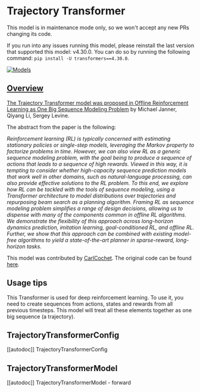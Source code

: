 <!--Copyright 2022 The HuggingFace Team. All rights reserved.

Licensed under the Apache License, Version 2.0 (the "License"); you may not use this file except in compliance with
the License. You may obtain a copy of the License at

http://www.apache.org/licenses/LICENSE-2.0

Unless required by applicable law or agreed to in writing, software distributed under the License is distributed on
an "AS IS" BASIS, WITHOUT WARRANTIES OR CONDITIONS OF ANY KIND, either express or implied. See the License for the
specific language governing permissions and limitations under the License.

⚠️ Note that this file is in Markdown but contain specific syntax for our doc-builder (similar to MDX) that may not be
rendered properly in your Markdown viewer.

-->

# Trajectory Transformer

<Tip warning={true}>

This model is in maintenance mode only, so we won't accept any new PRs changing its code.

If you run into any issues running this model, please reinstall the last version that supported this model: v4.30.0.
You can do so by running the following command: `pip install -U transformers==4.30.0`.

</Tip>

<div class="flex flex-wrap space-x-1">
<a href="https://huggingface.co/models?filter=trajectory_transformer">
<img alt="Models" src="https://img.shields.io/badge/All_model_pages-trajectory_transformer-blueviolet">
</div>

## Overview

The Trajectory Transformer model was proposed in [Offline Reinforcement Learning as One Big Sequence Modeling Problem](https://arxiv.org/abs/2106.02039)  by Michael Janner, Qiyang Li, Sergey Levine.

The abstract from the paper is the following:

*Reinforcement learning (RL) is typically concerned with estimating stationary policies or single-step models,
leveraging the Markov property to factorize problems in time. However, we can also view RL as a generic sequence
modeling problem, with the goal being to produce a sequence of actions that leads to a sequence of high rewards.
Viewed in this way, it is tempting to consider whether high-capacity sequence prediction models that work well
in other domains, such as natural-language processing, can also provide effective solutions to the RL problem.
To this end, we explore how RL can be tackled with the tools of sequence modeling, using a Transformer architecture
to model distributions over trajectories and repurposing beam search as a planning algorithm. Framing RL as sequence
modeling problem simplifies a range of design decisions, allowing us to dispense with many of the components common
in offline RL algorithms. We demonstrate the flexibility of this approach across long-horizon dynamics prediction,
imitation learning, goal-conditioned RL, and offline RL. Further, we show that this approach can be combined with
existing model-free algorithms to yield a state-of-the-art planner in sparse-reward, long-horizon tasks.*

This model was contributed by [CarlCochet](https://huggingface.co/CarlCochet). The original code can be found [here](https://github.com/jannerm/trajectory-transformer).

## Usage tips

This Transformer is used for deep reinforcement learning. To use it, you need to create sequences from
actions, states and rewards from all previous timesteps. This model will treat all these elements together
as one big sequence (a trajectory).

## TrajectoryTransformerConfig

[[autodoc]] TrajectoryTransformerConfig

## TrajectoryTransformerModel

[[autodoc]] TrajectoryTransformerModel
    - forward
